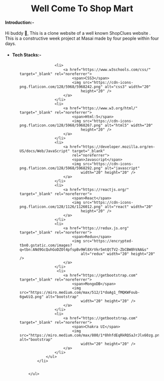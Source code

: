 
<h1 align="center">Well Come To Shop Mart</h1>
<h4>Introduction:-</h4>
<p>Hi buddy 👋, This is a clone website of a well known ShopClues website .
   This is a constructive week project at Masai made by four people within four days.
   
 </p>
   <ul>
            <li>
                <h4>Tech Stacks:-</h4>
                <ul>
                   
                    
                    <li>
                        <a href="https://www.w3schools.com/css/" target="_blank" rel="noreferrer">
                            <span>CSS3</span>
                            <img src="https://cdn-icons-png.flaticon.com/128/5968/5968242.png" alt="css3" width="20"
                                height="20" />
                        </a>
                    </li>
                    <li>
                        <a href="https://www.w3.org/html/" target="_blank" rel="noreferrer">
                            <span>Html:5</span>
                            <img src="https://cdn-icons-png.flaticon.com/128/5968/5968267.png" alt="html5" width="20"
                                height="20" />
                        </a>
                    </li>
                    <li>
                        <a href="https://developer.mozilla.org/en-US/docs/Web/JavaScript" target="_blank"
                            rel="noreferrer">
                            <span>Javascript</span>
                            <img src="https://cdn-icons-png.flaticon.com/128/5968/5968292.png" alt="javascript"
                                width="20" height="20" />
                        </a>
                    </li>
                    <li>
                        <a href="https://reactjs.org/" target="_blank" rel="noreferrer">
                            <span>React</span>
                            <img src="https://cdn-icons-png.flaticon.com/128/1126/1126012.png" alt="react" width="20"
                                height="20" />
                        </a>
                    </li>
                    <li>
                        <a href="https://redux.js.org" target="_blank" rel="noreferrer">
                            <span>Redux</span>
                            <img src="https://encrypted-tbn0.gstatic.com/images?q=tbn:ANd9GcQuhGoDZOt4pfspBv9Wl8XrVkr5mtQtTV2-ZbCBW8hVAA&s"
                                alt="redux" width="20" height="20" />
                        </a>
                    </li>
                     <li>
                        <a href="https://getbootstrap.com" target="_blank" rel="noreferrer">
                            <span>MongoDB</span>
                            <img src="https://miro.medium.com/max/512/1*doAg1_fMQKWFoub-6gwUiQ.png" alt="bootstrap"
                                width="20" height="20" />
                        </a>
                    </li>
                    <li>
                        <a href="https://getbootstrap.com" target="_blank" rel="noreferrer">
                            <span>Chakra UI</span>
                            <img src="https://miro.medium.com/max/800/1*8hhfdEqRkRQSaJrJlx60zg.png" alt="bootstrap"
                                width="20" height="20" />
                        </a>
                    </li>
                </ul>
            </li>
            
            
        </ul>
